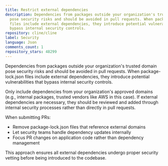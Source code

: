 ```yaml
---
title: Restrict external dependencies
description: Dependencies from packages outside your organization's trusted domain
  pose security risks and should be avoided in pull requests. When package-lock.json
  files include external dependencies, they introduce potential vulnerabilities that
  bypass internal security controls.
repository: cline/cline
label: Security
language: Json
comments_count: 1
repository_stars: 48299
---
```


Dependencies from packages outside your organization's trusted domain pose security risks and should be avoided in pull requests. When package-lock.json files include external dependencies, they introduce potential vulnerabilities that bypass internal security controls.

Only include dependencies from your organization's approved domains (e.g., internal packages, trusted vendors like AWS in this case). If external dependencies are necessary, they should be reviewed and added through internal security processes rather than directly in pull requests.

When submitting PRs:
- Remove package-lock.json files that reference external domains
- Let security teams handle dependency updates internally
- Focus PR changes on application code rather than dependency management

This approach ensures all external dependencies undergo proper security vetting before being introduced to the codebase.